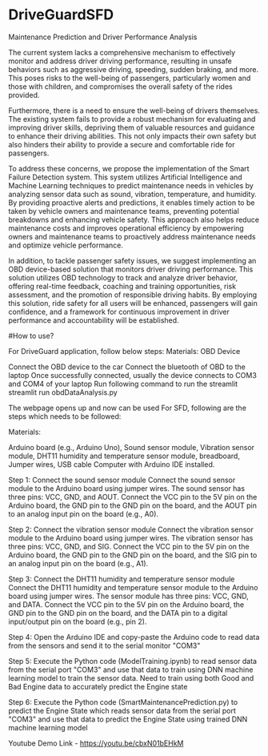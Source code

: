 # DriveGuardSFD
Maintenance Prediction and Driver Performance Analysis

The current system lacks a comprehensive mechanism to effectively monitor and address driver driving performance, resulting in unsafe behaviors such as aggressive driving, speeding, sudden braking, and more. This poses risks to the well-being of passengers, particularly women and those with children, and compromises the overall safety of the rides provided.

Furthermore, there is a need to ensure the well-being of drivers themselves. The existing system fails to provide a robust mechanism for evaluating and improving driver skills, depriving them of valuable resources and guidance to enhance their driving abilities. This not only impacts their own safety but also hinders their ability to provide a secure and comfortable ride for passengers.

To address these concerns, we propose the implementation of the Smart Failure Detection system. This system utilizes Artificial Intelligence and Machine Learning techniques to predict maintenance needs in vehicles by analyzing sensor data such as sound, vibration, temperature, and humidity. By providing proactive alerts and predictions, it enables timely action to be taken by vehicle owners and maintenance teams, preventing potential breakdowns and enhancing vehicle safety. This approach also helps reduce maintenance costs and improves operational efficiency by empowering owners and maintenance teams to proactively address maintenance needs and optimize vehicle performance.

In addition, to tackle passenger safety issues, we suggest implementing an OBD device-based solution that monitors driver driving performance. This solution utilizes OBD technology to track and analyze driver behavior, offering real-time feedback, coaching and training opportunities, risk assessment, and the promotion of responsible driving habits. By employing this solution, ride safety for all users will be enhanced, passengers will gain confidence, and a framework for continuous improvement in driver performance and accountability will be established.

#How to use?

For DriveGuard application, follow below steps: 
Materials: OBD Device

Connect the OBD device to the car
Connect the bluetooth of OBD to the laptop
Once successfully connected, usually the device connects to COM3 and COM4 of your laptop
Run following command to run the streamlit
streamlit run obdDataAnalysis.py

The webpage opens up and now can be used
For SFD, following are the steps which needs to be followed:

Materials:

Arduino board (e.g., Arduino Uno), Sound sensor module, Vibration sensor module, DHT11 humidity and temperature sensor module, breadboard, Jumper wires, USB cable Computer with Arduino IDE installed.

Step 1: Connect the sound sensor module Connect the sound sensor module to the Arduino board using jumper wires. The sound sensor has three pins: VCC, GND, and AOUT. Connect the VCC pin to the 5V pin on the Arduino board, the GND pin to the GND pin on the board, and the AOUT pin to an analog input pin on the board (e.g., A0).

Step 2: Connect the vibration sensor module Connect the vibration sensor module to the Arduino board using jumper wires. The vibration sensor has three pins: VCC, GND, and SIG. Connect the VCC pin to the 5V pin on the Arduino board, the GND pin to the GND pin on the board, and the SIG pin to an analog input pin on the board (e.g., A1).

Step 3: Connect the DHT11 humidity and temperature sensor module Connect the DHT11 humidity and temperature sensor module to the Arduino board using jumper wires. The sensor module has three pins: VCC, GND, and DATA. Connect the VCC pin to the 5V pin on the Arduino board, the GND pin to the GND pin on the board, and the DATA pin to a digital input/output pin on the board (e.g., pin 2).

Step 4: Open the Arduino IDE and copy-paste the Arduino code to read data from the sensors and send it to the serial monitor "COM3"

Step 5: Execute the Python code (ModelTraining.ipynb) to read sensor data from the serial port "COM3" and use that data to train using DNN machine learning model to train the sensor data. Need to train using both Good and Bad Engine data to accurately predict the Engine state

Step 6: Execute the Python code (SmartMaintenancePrediction.py) to predict the Engine State which reads sensor data from the serial port "COM3" and use that data to predict the Engine State using trained DNN machine learning model

Youtube Demo Link - https://youtu.be/cbxN01bEHkM
